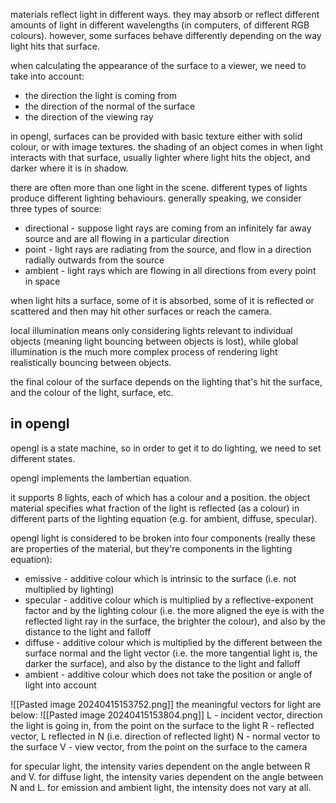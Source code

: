 materials reflect light in different ways. they may absorb or reflect different amounts of light in different wavelengths (in computers, of different RGB colours). however, some surfaces behave differently depending on the way light hits that surface.

when calculating the appearance of the surface to a viewer, we need to take into account:
- the direction the light is coming from
- the direction of the normal of the surface
- the direction of the viewing ray

in opengl, surfaces can be provided with basic texture either with solid colour, or with image textures.
the shading of an object comes in when light interacts with that surface, usually lighter where light hits the object, and darker where it is in shadow.

there are often more than one light in the scene. different types of lights produce different lighting behaviours. generally speaking, we consider three types of source:
- directional - suppose light rays are coming from an infinitely far away source and are all flowing in a particular direction
- point - light rays are radiating from the source, and flow in a direction radially outwards from the source
- ambient - light rays which are flowing in all directions from every point in space

when light hits a surface, some of it is absorbed, some of it is reflected or scattered and then may hit other surfaces or reach the camera.

local illumination means only considering lights relevant to individual objects (meaning light bouncing between objects is lost), while global illumination is the much more complex process of rendering light realistically bouncing between objects.

the final colour of the surface depends on the lighting that's hit the surface, and the colour of the light, surface, etc.

## in opengl

opengl is a state machine, so in order to get it to do lighting, we need to set different states.

opengl implements the lambertian equation.

it supports 8 lights, each of which has a colour and a position.
the object material specifies what fraction of the light is reflected (as a colour) in different parts of the lighting equation (e.g. for ambient, diffuse, specular).

opengl light is considered to be broken into four components (really these are properties of the material, but they're components in the lighting equation):
- emissive - additive colour which is intrinsic to the surface (i.e. not multiplied by lighting)
- specular - additive colour which is multiplied by a reflective-exponent factor and by the lighting colour (i.e. the more aligned the eye is with the reflected light ray in the surface, the brighter the colour), and also by the distance to the light and falloff
- diffuse - additive colour which is multiplied by the different between the surface normal and the light vector (i.e. the more tangential light is, the darker the surface), and also by the distance to the light and falloff
- ambient - additive colour which does not take the position or angle of light into account

![[Pasted image 20240415153752.png]]
the meaningful vectors for light are below:
![[Pasted image 20240415153804.png]]
L - incident vector, direction the light is going in, from the point on the surface to the light
R - reflected vector, L reflected in N (i.e. direction of reflected light)
N - normal vector to the surface
V - view vector, from the point on the surface to the camera

for specular light, the intensity varies dependent on the angle between R and V.
for diffuse light, the intensity varies dependent on the angle between N and L.
for emission and ambient light, the intensity does not vary at all.